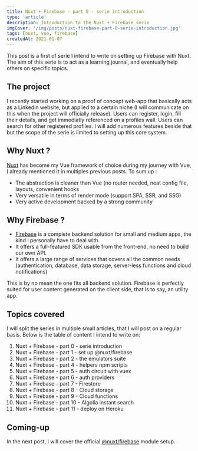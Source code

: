 ```yaml
---
title: Nuxt + Firebase - part 0 - serie introduction
type: 'article'
description: Introduction to the Nuxt + Firebase serie
imgCover: '/img/posts/nuxt-firebase-part-0-serie-introduction.jpg'
tags: [nuxt, vue, firebase]
createdAt: 2021-01-07
---
```


This post is a first of serie I intend to write on setting up Firebase with Nuxt. The aim of this serie is to act as a learning journal, and eventually help others on specific topics.

## The project

I recently started working on a proof of concept web-app that basically acts as a Linkedin website, but applied to a certain niche (I will communicate on this when the project will officially release). Users can register, login, fill their details, and get immediatly referenced on a profiles wall. Users can search for other registered profiles. I will add numerous features beside that but the scope of the serie is limited to setting up this core system.

## Why Nuxt ?

[Nuxt](https://nuxtjs.org/) has become my Vue framework of choice during my journey with Vue, I already mentioned it in multiples previous posts. To sum up : 

* The abstraction is cleaner than Vue (no router needed, neat config file, layouts, convenient hooks
* Very versatile in terms of render mode (support SPA, SSR, and SSG)
* Very active development backed by a strong community

## Why Firebase ?

* [Firebase](https://firebase.google.com/) is a complete backend solution for small and medium apps, the kind I personally have to deal with.
* It offers a full-featured SDK usable from the front-end, no need to build our own API.
* It offers a large range of services that covers all the common needs (authentication, database, data storage, server-less functions and cloud notifications)

This is by no mean the one fits all backend solution. Firebase is perfectly suited for user content generated on the client side, that is to say, an utility app.

## Topics covered

I will split the series in multiple small articles, that I will post on a regular basis. Below is the table of content I intend to write on: 

1. Nuxt + Firebase - part 0 - serie introduction
2. Nuxt + Firebase - part 1 - set up @nuxt/firebase
3. Nuxt + Firebase - part 2 - the emulators suite
4. Nuxt + Firebase - part 4 - helpers npm scripts
5. Nuxt + Firebase - part 5 - auth circuit with vuex
6. Nuxt + Firebase - part 6 - auth providers
7. Nuxt + Firebase - part 7 - Firestore
8. Nuxt + Firebase - part 8 - Cloud storage
9. Nuxt + Firebase - part 9 - Cloud functions
10. Nuxt + Firebase - part 10 - Algolia instant search
11. Nuxt + Firebase - part 11 - deploy on Heroku

## Coming-up

In the next post, I will cover the official [@nuxt/firebase](https://firebase.nuxtjs.org/) module setup.

